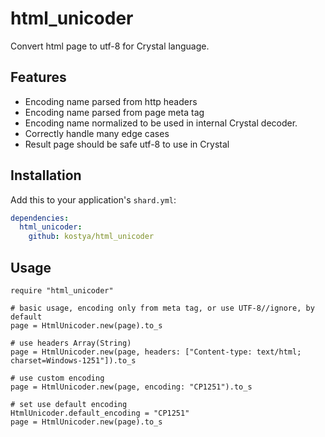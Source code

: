 # html_unicoder

Convert html page to utf-8 for Crystal language.

## Features
* Encoding name parsed from http headers
* Encoding name parsed from page meta tag
* Encoding name normalized to be used in internal Crystal decoder.
* Correctly handle many edge cases
* Result page should be safe utf-8 to use in Crystal

## Installation


Add this to your application's `shard.yml`:

```yaml
dependencies:
  html_unicoder:
    github: kostya/html_unicoder
```


## Usage


```crystal
require "html_unicoder"

# basic usage, encoding only from meta tag, or use UTF-8//ignore, by default
page = HtmlUnicoder.new(page).to_s

# use headers Array(String)
page = HtmlUnicoder.new(page, headers: ["Content-type: text/html; charset=Windows-1251"]).to_s

# use custom encoding
page = HtmlUnicoder.new(page, encoding: "CP1251").to_s

# set use default encoding
HtmlUnicoder.default_encoding = "CP1251"
page = HtmlUnicoder.new(page).to_s

```
